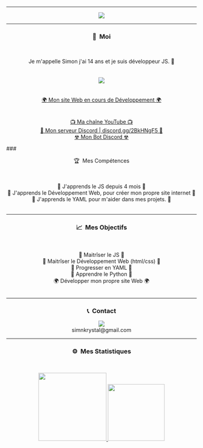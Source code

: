 -----

<p align = "center">
<img src="https://cdn.discordapp.com/attachments/851801053514039367/858996874891624458/tenor.gif">
</p>

-----
### <p align="center">🧠 &nbsp;Moi</p>
<br>
<p align="center">
  Je m'appelle Simon j'ai 14 ans et je suis développeur JS. 🙂
  <br>
  <br>
  <br>
  <img src="https://cdn.discordapp.com/attachments/851801053514039367/858997499841740820/AptLinedAmberpenshell-max-1mb.gif">
  <br>
  <br>
  <br>
  <a href="https://simon.cef-informatique.com/">🌍 Mon site Web en cours de Développement 🌍</a>
  <br>
  <br>
  <br>
  <a href="https://www.youtube.com/channel/UCrsTajWWx9UJJn6XCA4rskg">📺 Ma chaîne YouTube 📺</a>
  <br>
  <a href="https://discord.gg/2BkHNgF5">💬 Mon serveur Discord | discord.gg/2BkHNgF5 💬</a>
  <br>
  <a href="https://discord.com/oauth2/authorize?client_id=834719608911953960&permissions=3757436791&scope=bot%20applications.commands">☢ Mon Bot Discord ☢</a>
  <br>
</p>
### <p align="center">🏆 &nbsp;Mes Compétences</p>
<br>
<p align="center">
  🐍 J'apprends le JS depuis 4 mois 🐍
  <br>
  💠 J'apprends le Développement Web, pour créer mon propre site internet 💠
  <br>
  🔐 J'apprends le YAML pour m'aider dans mes projets. 🔐
  <br>
  <br>
</p>

-----
### <p align="center">📈 &nbsp;Mes Objectifs</p>
<br>
<p align="center">
  🐍 Maitrîser le JS 🐍
  <br>
  💠 Maitrîser le Développement Web (html/css) 💠
  <br>
  🔐 Progresser en YAML 🔐
  <br>
  🎃 Apprendre le Python 🎃
  <br>
  🌍 Développer mon propre site Web 🌍
  <br>
  <br>
</p>

-----
### <p align="center">📞 &nbsp;Contact</p>
<p align="center">
  <img src="https://discord.c99.nl/widget/theme-4/786623158568353813.png">
  <br>
  simnkrystal@gmail.com
</p>


-----
### <p align="center">⚙️ &nbsp;Mes Statistiques</p>
<br>
<p align="center">
<a href="https://github.com/simnJS">
  <img height="180em" src="https://github-readme-stats-eight-theta.vercel.app/api?username=simnJS&show_icons=true&theme=react&include_all_commits=true&locale=fr"/>
  <img height="150em" src="https://github-readme-stats-eight-theta.vercel.app/api/top-langs/?username=simnJS&layout=compact&langs_count=8&theme=react&locale=fr"/>
</a>
